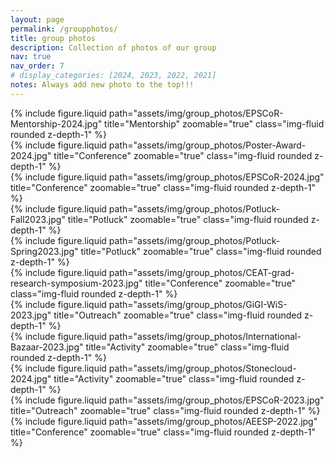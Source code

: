 ```yaml
---
layout: page
permalink: /groupphotos/
title: group photos
description: Collection of photos of our group
nav: true
nav_order: 7
# display_categories: [2024, 2023, 2022, 2021]
notes: Always add new photo to the top!!!
---
```


<div class="row">
    <div class="col-sm mt-3 mt-md-0">
        {% include figure.liquid path="assets/img/group_photos/EPSCoR-Mentorship-2024.jpg" title="Mentorship" zoomable="true" class="img-fluid rounded z-depth-1" %}
    </div>
</div>

<div class="row">
    <div class="col-sm mt-3 mt-md-0">
        {% include figure.liquid path="assets/img/group_photos/Poster-Award-2024.jpg" title="Conference" zoomable="true" class="img-fluid rounded z-depth-1" %}
    </div>
    <div class="col-sm mt-3 mt-md-0">
        {% include figure.liquid path="assets/img/group_photos/EPSCoR-2024.jpg" title="Conference" zoomable="true" class="img-fluid rounded z-depth-1" %}
    </div>
    
</div>

<div class="row">
    <div class="col-sm mt-3 mt-md-0">
        {% include figure.liquid path="assets/img/group_photos/Potluck-Fall2023.jpg" title="Potluck" zoomable="true" class="img-fluid rounded z-depth-1" %}
    </div>
</div>


<div class="row">
    <div class="col-sm mt-3 mt-md-0">
        {% include figure.liquid path="assets/img/group_photos/Potluck-Spring2023.jpg" title="Potluck" zoomable="true" class="img-fluid rounded z-depth-1" %}
    </div>
</div>

<div class="row">
    <div class="col-sm mt-3 mt-md-0">
        {% include figure.liquid path="assets/img/group_photos/CEAT-grad-research-symposium-2023.jpg" title="Conference" zoomable="true" class="img-fluid rounded z-depth-1" %}
    </div>
    <div class="col-sm mt-3 mt-md-0">
        {% include figure.liquid path="assets/img/group_photos/GiGI-WiS-2023.jpg" title="Outreach" zoomable="true" class="img-fluid rounded z-depth-1" %}
    </div>
</div>


<div class="row">
    <div class="col-sm mt-3 mt-md-0">
        {% include figure.liquid path="assets/img/group_photos/International-Bazaar-2023.jpg" title="Activity" zoomable="true" class="img-fluid rounded z-depth-1" %}
    </div>
    <div class="col-sm mt-3 mt-md-0">
        {% include figure.liquid path="assets/img/group_photos/Stonecloud-2024.jpg" title="Activity" zoomable="true" class="img-fluid rounded z-depth-1" %}
    </div>
</div>

<div class="row">
    <div class="col-sm mt-3 mt-md-0">
        {% include figure.liquid path="assets/img/group_photos/EPSCoR-2023.jpg" title="Outreach" zoomable="true" class="img-fluid rounded z-depth-1" %}
    </div>
    <div class="col-sm mt-3 mt-md-0">
        {% include figure.liquid path="assets/img/group_photos/AEESP-2022.jpg" title="Conference" zoomable="true" class="img-fluid rounded z-depth-1" %}
    </div>
</div>
